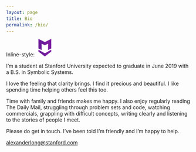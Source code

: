 ```yaml
---
layout: page
title: Bio
permalink: /bio/
---
```

Inline-style: 
![alt text](https://github.com/adam-p/markdown-here/raw/master/src/common/images/icon48.png "Logo Title Text 1")

I’m a student at Stanford University expected to graduate in June 2019 with a B.S. in Symbolic Systems.

I love the feeling that clarity brings. I find it precious and beautiful. I like spending time helping others feel this too.

Time with family and friends makes me happy. I also enjoy regularly reading The Daily Mail, struggling through problem sets and code, watching commercials, grappling with difficult concepts, writing clearly and listening to the stories of people I meet.

Please do get in touch. I’ve been told I’m friendly and I’m happy to help.

[alexanderlong@stanford.com](mailto:alexanderlong@stanford.edu)
